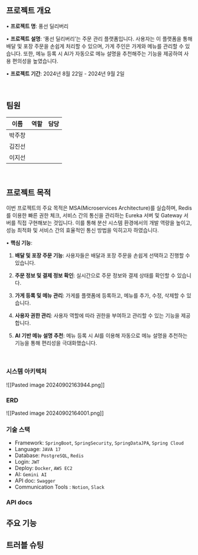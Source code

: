 ## 프로젝트 개요

• **프로젝트 명**: 풍선 딜리버리

• **프로젝트 설명**: ‘풍선 딜리버리’는 주문 관리 플랫폼입니다. 사용자는 이 플랫폼을 통해 배달 및 포장 주문을 손쉽게 처리할 수 있으며, 가게 주인은 가게와 메뉴를 관리할 수 있습니다. 또한, 메뉴 등록 시 AI가 자동으로 메뉴 설명을 추천해주는 기능을 제공하여 사용 편의성을 높였습니다. 

• **프로젝트 기간**: 2024년 8월 22일 - 2024년 9월 2일

  <br>
  
## 팀원

| 이름  | 역할  | 담당  |
| --- | --- | --- |
| 박주창 |     |     |
| 김진선 |     |     |
| 이지선 |     |     |

<br>

## 프로젝트 목적 

이번 프로젝트의 주요 목적은 MSA(Microservices Architecture)를 실습하며, Redis를 이용한 빠른 권한 체크, 서비스 간의 통신을 관리하는 Eureka 서버 및 Gateway 서버를 직접 구현해보는 것입니다. 이를 통해 분산 시스템 환경에서의 개발 역량을 높이고, 성능 최적화 및 서비스 간의 효율적인 통신 방법을 익히고자 하였습니다.

• **핵심 기능**:

1. **배달 및 포장 주문 기능**: 사용자들은 배달과 포장 주문을 손쉽게 선택하고 진행할 수 있습니다.

2. **주문 정보 및 결제 정보 확인**: 실시간으로 주문 정보와 결제 상태를 확인할 수 있습니다.

3. **가게 등록 및 메뉴 관리**: 가게를 플랫폼에 등록하고, 메뉴를 추가, 수정, 삭제할 수 있습니다.

4. **사용자 권한 관리**: 사용자 역할에 따라 권한을 부여하고 관리할 수 있는 기능을 제공합니다.

5. **AI 기반 메뉴 설명 추천**: 메뉴 등록 시 AI를 이용해 자동으로 메뉴 설명을 추천하는 기능을 통해 편리성을 극대화했습니다.  

<br>

### 시스템 아키텍처

![[Pasted image 20240902163944.png]]


### ERD

  ![[Pasted image 20240902164001.png]]
  

### 기술 스택

- Framework: `SpringBoot`, `SpringSecurity`, `SpringDataJPA`, `Spring Cloud`
- Language: `JAVA 17`
- Database: `PostgreSQL`, `Redis`
- Login: `JWT`
- Deploy: `Docker`,  `AWS EC2`
- AI: `Gemini AI`
- API doc: `Swagger`
- Communication Tools : `Notion`, `Slack`

### API docs



  

  

## 주요 기능

  

## 트러블 슈팅